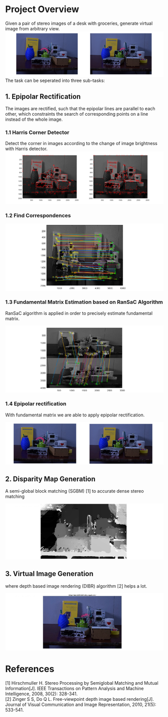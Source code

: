 # Project Overview
Given a pair of stereo images of a desk with groceries, generate virtual image from arbitrary view. 
![Alt text](IMG/L2.jpg?raw=true "Title")
The task can be seperated into three sub-tasks:



## 1. Epipolar Rectification 

The images are rectified, such that the epipolar lines are parallel to each other, which constraints the search of corresponding points on a line instead of the whole image.

### 1.1 Harris Corner Detector
Detect the corner in images according to the change of image brightness with Harris detector.
![Alt text](IMG/harris.png?raw=true "Title")

### 1.2 Find Correspondences 

![Alt text](IMG/ncc.png?raw=true "Title")

### 1.3  Fundamental Matrix Estimation based on RanSaC Algorithm

RanSaC algorithm is applied in order to precisely estimate fundamental matrix.  

![Alt text](IMG/RANSAC.png?raw=true "Title")

### 1.4 Epipolar rectification

With fundamental matrix we are able to apply epipolar rectification.

![Alt text](IMG/rectification.png?raw=true "Title")

## 2. Disparity Map Generation

A semi-global block matching (SGBM) [1] to accurate dense stereo matching

![Alt text](IMG/disp.png?raw=true "Title")


## 3. Virtual Image Generation
where depth based image rendering (DIBR) algorithm [2] helps a lot.

![Alt text](IMG/dibr.png?raw=true "Title")

# References
[1] Hirschmuller H. Stereo Processing by Semiglobal Matching and Mutual Information[J]. IEEE Transactions on Pattern Analysis and Machine Intelligence, 2008, 30(2): 328-341.  
[2] Zinger S S, Do Q L. Free-viewpoint depth image based rendering[J]. Journal of Visual Communication and Image Representation, 2010, 21(5): 533-541.